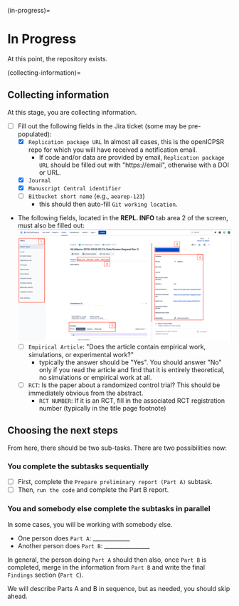 (in-progress)=
# In Progress

At this point, the repository exists. 

(collecting-information)=
## Collecting information 

At this stage, you are collecting information. 

- [ ] Fill out the following fields in the Jira ticket (some may be pre-populated):
    - [x] `Replication package URL` In almost all cases, this is the openICPSR repo for which you will have received a notification email.
      - If code and/or data are provided by email, `Replication package URL` should be filled out with  "https://email", otherwise with a DOI or URL.
    - [x] `Journal` 
    - [x] `Manuscript Central identifier`
    - [ ] `Bitbucket short name` (e.g., `aearep-123`) 
      - this should then auto-fill  `Git working location`.
- The following fields, located in the **REPL. INFO** tab area 2 of the screen, must also be filled out:
  ![Replication Info](images/jira-screen.png)
    - [ ] `Empirical Article`: "Does the article contain empirical work, simulations, or experimental work?" 
      - typically the answer should be "Yes". You should answer "No" only if you read the article and find that it is entirely theoretical, no simulations or empirical work at all.
    - [ ] `RCT`: Is the paper about a randomized control trial? This should be immediately obvious from the abstract.
      - `RCT NUMBER`: If it is an RCT, fill in the associated RCT registration number (typically in the title page footnote)

## Choosing the next steps

From here, there should be two sub-tasks. There are two possibilities now:

### You complete the subtasks sequentially

- [ ] First, complete the `Prepare preliminary report (Part A)` subtask.
- [ ] Then, `run the code` and complete the Part B report.

### You and somebody else complete the subtasks in parallel

In some cases, you will be working with somebody else. 

- One person does `Part A`: _____________
- Another person does `Part B`: ________________

In general, the person doing `Part A` should then also, once `Part B` is completed, merge in the information from `Part B` and write the final `Findings` section (`Part C`).

We will describe Parts A and B in sequence, but as needed, you should skip ahead.
